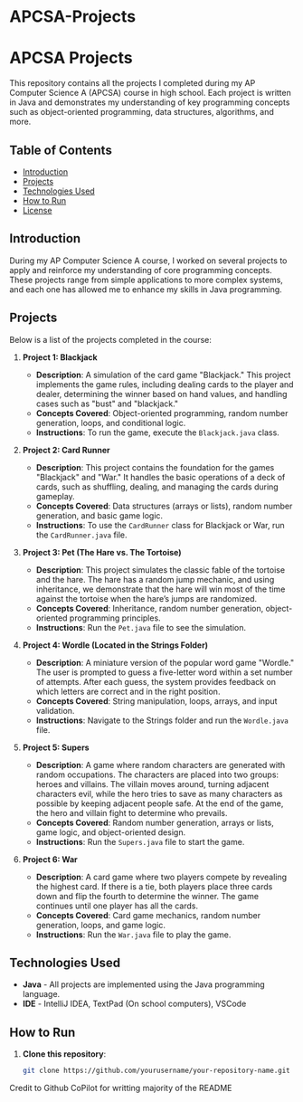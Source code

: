 # APCSA-Projects
# APCSA Projects

This repository contains all the projects I completed during my AP Computer Science A (APCSA) course in high school. Each project is written in Java and demonstrates my understanding of key programming concepts such as object-oriented programming, data structures, algorithms, and more.

## Table of Contents
- [Introduction](#introduction)
- [Projects](#projects)
- [Technologies Used](#technologies-used)
- [How to Run](#how-to-run)
- [License](#license)

## Introduction

During my AP Computer Science A course, I worked on several projects to apply and reinforce my understanding of core programming concepts. These projects range from simple applications to more complex systems, and each one has allowed me to enhance my skills in Java programming.

## Projects

Below is a list of the projects completed in the course:

1. **Project 1: Blackjack**
   - **Description**: A simulation of the card game "Blackjack." This project implements the game rules, including dealing cards to the player and dealer, determining the winner based on hand values, and handling cases such as "bust" and "blackjack."
   - **Concepts Covered**: Object-oriented programming, random number generation, loops, and conditional logic.
   - **Instructions**: To run the game, execute the `Blackjack.java` class.

2. **Project 2: Card Runner**
   - **Description**: This project contains the foundation for the games "Blackjack" and "War." It handles the basic operations of a deck of cards, such as shuffling, dealing, and managing the cards during gameplay.
   - **Concepts Covered**: Data structures (arrays or lists), random number generation, and basic game logic.
   - **Instructions**: To use the `CardRunner` class for Blackjack or War, run the `CardRunner.java` file.

3. **Project 3: Pet (The Hare vs. The Tortoise)**
   - **Description**: This project simulates the classic fable of the tortoise and the hare. The hare has a random jump mechanic, and using inheritance, we demonstrate that the hare will win most of the time against the tortoise when the hare’s jumps are randomized.
   - **Concepts Covered**: Inheritance, random number generation, object-oriented programming principles.
   - **Instructions**: Run the `Pet.java` file to see the simulation.

4. **Project 4: Wordle (Located in the Strings Folder)**
   - **Description**: A miniature version of the popular word game "Wordle." The user is prompted to guess a five-letter word within a set number of attempts. After each guess, the system provides feedback on which letters are correct and in the right position.
   - **Concepts Covered**: String manipulation, loops, arrays, and input validation.
   - **Instructions**: Navigate to the Strings folder and run the `Wordle.java` file.

5. **Project 5: Supers**
   - **Description**: A game where random characters are generated with random occupations. The characters are placed into two groups: heroes and villains. The villain moves around, turning adjacent characters evil, while the hero tries to save as many characters as possible by keeping adjacent people safe. At the end of the game, the hero and villain fight to determine who prevails.
   - **Concepts Covered**: Random number generation, arrays or lists, game logic, and object-oriented design.
   - **Instructions**: Run the `Supers.java` file to start the game.

6. **Project 6: War**
   - **Description**: A card game where two players compete by revealing the highest card. If there is a tie, both players place three cards down and flip the fourth to determine the winner. The game continues until one player has all the cards.
   - **Concepts Covered**: Card game mechanics, random number generation, loops, and game logic.
   - **Instructions**: Run the `War.java` file to play the game.

## Technologies Used

- **Java** - All projects are implemented using the Java programming language.
- **IDE** - IntelliJ IDEA, TextPad (On school computers), VSCode

## How to Run

1. **Clone this repository**:
   ```bash
   git clone https://github.com/yourusername/your-repository-name.git

  Credit to Github CoPilot for writting majority of the README

